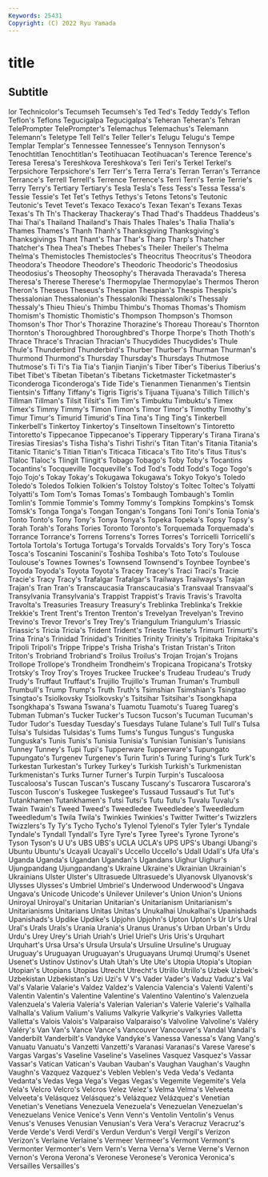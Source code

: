 ```yaml
---
Keywords: 25431
Copyright: (C) 2022 Ryu Yamada
---
```



# title

## Subtitle
lor Technicolor's Tecumseh Tecumseh's Ted Ted's Teddy
Teddy's Teflon Teflon's Teflons Tegucigalpa Tegucigalpa's Teheran Teheran's Tehran TelePrompter
TelePrompter's Telemachus Telemachus's Telemann Telemann's Teletype Tell Tell's Teller Teller's
Telugu Telugu's Tempe Templar Templar's Tennessee Tennessee's Tennyson Tennyson's Tenochtitlan
Tenochtitlan's Teotihuacan Teotihuacan's Terence Terence's Teresa Teresa's Tereshkova Tereshkova's Teri
Teri's Terkel Terkel's Terpsichore Terpsichore's Terr Terr's Terra Terra's Terran
Terran's Terrance Terrance's Terrell Terrell's Terrence Terrence's Terri Terri's Terrie
Terrie's Terry Terry's Tertiary Tertiary's Tesla Tesla's Tess Tess's Tessa
Tessa's Tessie Tessie's Tet Tet's Tethys Tethys's Tetons Tetons's Teutonic
Teutonic's Tevet Tevet's Texaco Texaco's Texan Texan's Texans Texas Texas's
Th Th's Thackeray Thackeray's Thad Thad's Thaddeus Thaddeus's Thai Thai's
Thailand Thailand's Thais Thales Thales's Thalia Thalia's Thames Thames's Thanh
Thanh's Thanksgiving Thanksgiving's Thanksgivings Thant Thant's Thar Thar's Tharp Tharp's
Thatcher Thatcher's Thea Thea's Thebes Thebes's Theiler Theiler's Thelma Thelma's
Themistocles Themistocles's Theocritus Theocritus's Theodora Theodora's Theodore Theodore's Theodoric Theodoric's
Theodosius Theodosius's Theosophy Theosophy's Theravada Theravada's Theresa Theresa's Therese Therese's
Thermopylae Thermopylae's Thermos Theron Theron's Theseus Theseus's Thespian Thespian's Thespis
Thespis's Thessalonian Thessalonian's Thessaloníki Thessaloníki's Thessaly Thessaly's Thieu Thieu's Thimbu
Thimbu's Thomas Thomas's Thomism Thomism's Thomistic Thomistic's Thompson Thompson's Thomson
Thomson's Thor Thor's Thorazine Thorazine's Thoreau Thoreau's Thornton Thornton's Thoroughbred
Thoroughbred's Thorpe Thorpe's Thoth Thoth's Thrace Thrace's Thracian Thracian's Thucydides
Thucydides's Thule Thule's Thunderbird Thunderbird's Thurber Thurber's Thurman Thurman's Thurmond
Thurmond's Thursday Thursday's Thursdays Thutmose Thutmose's Ti Ti's Tia Tia's
Tianjin Tianjin's Tiber Tiber's Tiberius Tiberius's Tibet Tibet's Tibetan Tibetan's
Tibetans Ticketmaster Ticketmaster's Ticonderoga Ticonderoga's Tide Tide's Tienanmen Tienanmen's Tientsin
Tientsin's Tiffany Tiffany's Tigris Tigris's Tijuana Tijuana's Tillich Tillich's Tillman
Tillman's Tilsit Tilsit's Tim Tim's Timbuktu Timbuktu's Timex Timex's Timmy
Timmy's Timon Timon's Timor Timor's Timothy Timothy's Timur Timur's Timurid
Timurid's Tina Tina's Ting Ting's Tinkerbell Tinkerbell's Tinkertoy Tinkertoy's Tinseltown
Tinseltown's Tintoretto Tintoretto's Tippecanoe Tippecanoe's Tipperary Tipperary's Tirana Tirana's Tiresias
Tiresias's Tisha Tisha's Tishri Tishri's Titan Titan's Titania Titania's Titanic
Titanic's Titian Titian's Titicaca Titicaca's Tito Tito's Titus Titus's Tlaloc
Tlaloc's Tlingit Tlingit's Tobago Tobago's Toby Toby's Tocantins Tocantins's Tocqueville
Tocqueville's Tod Tod's Todd Todd's Togo Togo's Tojo Tojo's Tokay
Tokay's Tokugawa Tokugawa's Tokyo Tokyo's Toledo Toledo's Toledos Tolkien Tolkien's
Tolstoy Tolstoy's Toltec Toltec's Tolyatti Tolyatti's Tom Tom's Tomas Tomas's
Tombaugh Tombaugh's Tomlin Tomlin's Tommie Tommie's Tommy Tommy's Tompkins Tompkins's
Tomsk Tomsk's Tonga Tonga's Tongan Tongan's Tongans Toni Toni's Tonia
Tonia's Tonto Tonto's Tony Tony's Tonya Tonya's Topeka Topeka's Topsy
Topsy's Torah Torah's Torahs Tories Toronto Toronto's Torquemada Torquemada's Torrance
Torrance's Torrens Torrens's Torres Torres's Torricelli Torricelli's Tortola Tortola's Tortuga
Tortuga's Torvalds Torvalds's Tory Tory's Tosca Tosca's Toscanini Toscanini's Toshiba
Toshiba's Toto Toto's Toulouse Toulouse's Townes Townes's Townsend Townsend's Toynbee
Toynbee's Toyoda Toyoda's Toyota Toyota's Tracey Tracey's Traci Traci's Tracie
Tracie's Tracy Tracy's Trafalgar Trafalgar's Trailways Trailways's Trajan Trajan's Tran
Tran's Transcaucasia Transcaucasia's Transvaal Transvaal's Transylvania Transylvania's Trappist Trappist's Travis
Travis's Travolta Travolta's Treasuries Treasury Treasury's Treblinka Treblinka's Trekkie Trekkie's
Trent Trent's Trenton Trenton's Trevelyan Trevelyan's Trevino Trevino's Trevor Trevor's
Trey Trey's Triangulum Triangulum's Triassic Triassic's Tricia Tricia's Trident Trident's
Trieste Trieste's Trimurti Trimurti's Trina Trina's Trinidad Trinidad's Trinities Trinity
Trinity's Tripitaka Tripitaka's Tripoli Tripoli's Trippe Trippe's Trisha Trisha's Tristan
Tristan's Triton Triton's Trobriand Trobriand's Troilus Troilus's Trojan Trojan's Trojans
Trollope Trollope's Trondheim Trondheim's Tropicana Tropicana's Trotsky Trotsky's Troy Troy's
Troyes Truckee Truckee's Trudeau Trudeau's Trudy Trudy's Truffaut Truffaut's Trujillo
Trujillo's Truman Truman's Trumbull Trumbull's Trump Trump's Truth Truth's Tsimshian
Tsimshian's Tsingtao Tsingtao's Tsiolkovsky Tsiolkovsky's Tsitsihar Tsitsihar's Tsongkhapa Tsongkhapa's Tswana
Tswana's Tuamotu Tuamotu's Tuareg Tuareg's Tubman Tubman's Tucker Tucker's Tucson
Tucson's Tucuman Tucuman's Tudor Tudor's Tuesday Tuesday's Tuesdays Tulane Tulane's
Tull Tull's Tulsa Tulsa's Tulsidas Tulsidas's Tums Tums's Tungus Tungus's
Tunguska Tunguska's Tunis Tunis's Tunisia Tunisia's Tunisian Tunisian's Tunisians Tunney
Tunney's Tupi Tupi's Tupperware Tupperware's Tupungato Tupungato's Turgenev Turgenev's Turin
Turin's Turing Turing's Turk Turk's Turkestan Turkestan's Turkey Turkey's Turkish
Turkish's Turkmenistan Turkmenistan's Turks Turner Turner's Turpin Turpin's Tuscaloosa Tuscaloosa's
Tuscan Tuscan's Tuscany Tuscany's Tuscarora Tuscarora's Tuscon Tuscon's Tuskegee Tuskegee's
Tussaud Tussaud's Tut Tut's Tutankhamen Tutankhamen's Tutsi Tutsi's Tutu Tutu's
Tuvalu Tuvalu's Twain Twain's Tweed Tweed's Tweedledee Tweedledee's Tweedledum Tweedledum's
Twila Twila's Twinkies Twinkies's Twitter Twitter's Twizzlers Twizzlers's Ty Ty's
Tycho Tycho's Tylenol Tylenol's Tyler Tyler's Tyndale Tyndale's Tyndall Tyndall's
Tyre Tyre's Tyree Tyree's Tyrone Tyrone's Tyson Tyson's U U's
UBS UBS's UCLA UCLA's UPS UPS's Ubangi Ubangi's Ubuntu Ubuntu's
Ucayali Ucayali's Uccello Uccello's Udall Udall's Ufa Ufa's Uganda Uganda's
Ugandan Ugandan's Ugandans Uighur Uighur's Ujungpandang Ujungpandang's Ukraine Ukraine's Ukrainian
Ukrainian's Ukrainians Ulster Ulster's Ultrasuede Ultrasuede's Ulyanovsk Ulyanovsk's Ulysses Ulysses's
Umbriel Umbriel's Underwood Underwood's Ungava Ungava's Unicode Unicode's Unilever Unilever's
Union Union's Unions Uniroyal Uniroyal's Unitarian Unitarian's Unitarianism Unitarianism's Unitarianisms
Unitarians Unitas Unitas's Unukalhai Unukalhai's Upanishads Upanishads's Updike Updike's Upjohn
Upjohn's Upton Upton's Ur Ur's Ural Ural's Urals Urals's Urania
Urania's Uranus Uranus's Urban Urban's Urdu Urdu's Urey Urey's Uriah
Uriah's Uriel Uriel's Uris Uris's Urquhart Urquhart's Ursa Ursa's Ursula
Ursula's Ursuline Ursuline's Uruguay Uruguay's Uruguayan Uruguayan's Uruguayans Urumqi Urumqi's
Usenet Usenet's Ustinov Ustinov's Utah Utah's Ute Ute's Utopia Utopia's
Utopian Utopian's Utopians Utopias Utrecht Utrecht's Utrillo Utrillo's Uzbek Uzbek's
Uzbekistan Uzbekistan's Uzi Uzi's V V's Vader Vader's Vaduz Vaduz's
Val Val's Valarie Valarie's Valdez Valdez's Valencia Valencia's Valenti Valenti's
Valentin Valentin's Valentine Valentine's Valentino Valentino's Valenzuela Valenzuela's Valeria Valeria's
Valerian Valerian's Valerie Valerie's Valhalla Valhalla's Valium Valium's Valiums Valkyrie
Valkyrie's Valkyries Valletta Valletta's Valois Valois's Valparaiso Valparaiso's Valvoline Valvoline's
Valéry Valéry's Van Van's Vance Vance's Vancouver Vancouver's Vandal Vandal's
Vanderbilt Vanderbilt's Vandyke Vandyke's Vanessa Vanessa's Vang Vang's Vanuatu Vanuatu's
Vanzetti Vanzetti's Varanasi Varanasi's Varese Varese's Vargas Vargas's Vaseline Vaseline's
Vaselines Vasquez Vasquez's Vassar Vassar's Vatican Vatican's Vauban Vauban's Vaughan
Vaughan's Vaughn Vaughn's Vazquez Vazquez's Veblen Veblen's Veda Veda's Vedanta
Vedanta's Vedas Vega Vega's Vegas Vegas's Vegemite Vegemite's Vela Vela's
Velcro Velcro's Velcros Velez Velez's Velma Velma's Velveeta Velveeta's Velásquez
Velásquez's Velázquez Velázquez's Venetian Venetian's Venetians Venezuela Venezuela's Venezuelan Venezuelan's
Venezuelans Venice Venice's Venn Venn's Ventolin Ventolin's Venus Venus's Venuses
Venusian Venusian's Vera Vera's Veracruz Veracruz's Verde Verde's Verdi Verdi's
Verdun Verdun's Vergil Vergil's Verizon Verizon's Verlaine Verlaine's Vermeer Vermeer's
Vermont Vermont's Vermonter Vermonter's Vern Vern's Verna Verna's Verne Verne's
Vernon Vernon's Verona Verona's Veronese Veronese's Veronica Veronica's Versailles Versailles's
